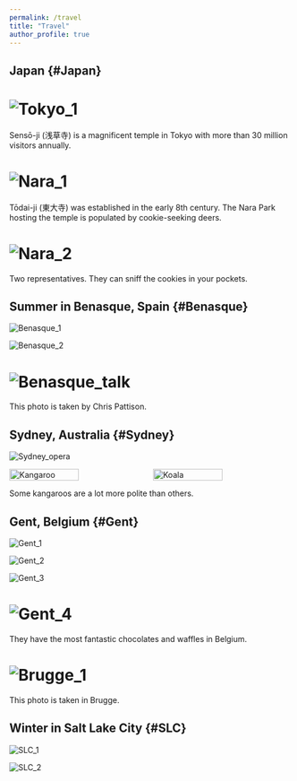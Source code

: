 ```yaml
---
permalink: /travel
title: "Travel"
author_profile: true
---
```


<!-- This page is under construction, check back later! -->

## Japan {#Japan}

![Tokyo_1](/images/Tokyo_1.jpg)
=========================
Sensō-ji (浅草寺) is a magnificent temple in Tokyo with more than 30 million visitors annually.

![Nara_1](/images/Nara_1.jpg)
=========================
Tōdai-ji (東大寺) was established in the early 8th century. The Nara Park hosting the temple is populated by cookie-seeking deers.

![Nara_2](/images/Nara_2.jpg)
=========================
Two representatives. They can sniff the cookies in your pockets. 

## Summer in Benasque, Spain {#Benasque}

![Benasque_1](/images/Benasque_1.jpg)  

![Benasque_2](/images/Benasque_2.jpg)

![Benasque_talk](/images/Benasque_Talk.jpeg)  
=========================
This photo is taken by Chris Pattison.

## Sydney, Australia {#Sydney}

![Sydney_opera](/images/Sydney_opera.jpg)

<div style="display: flex; justify-content: center; gap: 10px;">
    <img src="/images/kangaroo.jpg" alt="Kangaroo" style="width: 50%;">
    <img src="/images/koala.jpg" alt="Koala" style="width: 50%;">
</div>  
  
Some kangaroos are a lot more polite than others.

## Gent, Belgium {#Gent}

![Gent_1](/images/Gent_1.JPG)

![Gent_2](/images/Gent_2.JPG)

![Gent_3](/images/Gent_3.JPG)

![Gent_4](/images/Gent_4.JPG)
=========================
They have the most fantastic chocolates and waffles in Belgium.

![Brugge_1](/images/Brugge_1.JPG)
=========================
This photo is taken in Brugge.

## Winter in Salt Lake City {#SLC}

![SLC_1](/images/SLC_1.jpg)

![SLC_2](/images/SLC_2.jpg)